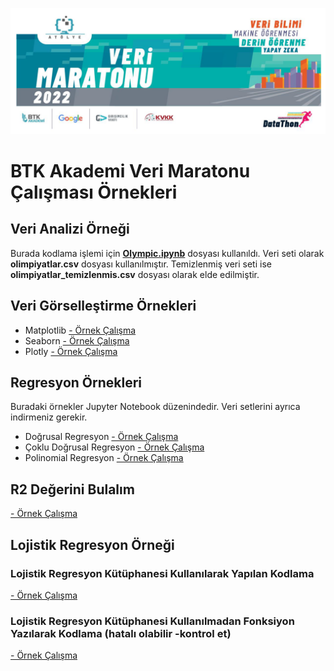 <img src="BTK-VeriMaratonu.png" width="auto"></img>
<H1> BTK Akademi Veri Maratonu Çalışması Örnekleri</H1>
<H2> Veri Analizi Örneği </H2>
<P>
Burada kodlama işlemi için <b><a href="https://github.com/VedatBiner/BTK-VeriMaratonu/blob/master/olympic.ipynb">Olympic.ipynb</a></b> dosyası kullanıldı.
Veri seti olarak <B>olimpiyatlar.csv</B> dosyası kullanılmıştır.
Temizlenmiş veri seti ise <B>olimpiyatlar_temizlenmis.csv</B> dosyası olarak elde edilmiştir.
</P>
<H2> Veri Görselleştirme Örnekleri </H2>
<ul>
    <li>Matplotlib
        <a href="https://github.com/VedatBiner/BTK-VeriMaratonu/blob/master/Matplotlib.ipynb"> - Örnek Çalışma</a>
    </li>
    <li>Seaborn
        <a href="https://github.com/VedatBiner/BTK-VeriMaratonu/blob/master/seaborn.ipynb"> - Örnek Çalışma</a>
    </li>
    <li>Plotly
        <a href="https://github.com/VedatBiner/BTK-VeriMaratonu/blob/master/plotly.ipynb"> - Örnek Çalışma</a>
    </li>
</ul>
<H2> Regresyon Örnekleri </H2>
<p>
Buradaki örnekler Jupyter Notebook düzenindedir. Veri setlerini ayrıca indirmeniz gerekir. 
</p>
<ul>
    <li>
        Doğrusal Regresyon
        <a href="https://github.com/VedatBiner/BTK-VeriMaratonu/blob/master/Regresyon1.ipynb"> - Örnek Çalışma</a>
    </li>
    <li>
        Çoklu Doğrusal Regresyon
        <a href="https://github.com/VedatBiner/BTK-VeriMaratonu/blob/master/Regresyon2.ipynb"> - Örnek Çalışma</a>
    </li>
    <li>
        Polinomial Regresyon
        <a href="https://github.com/VedatBiner/BTK-VeriMaratonu/blob/master/Regresyon3.ipynb"> - Örnek Çalışma</a>
    </li>
</ul>
<H2>R2 Değerini Bulalım</H2>
<a href="https://github.com/VedatBiner/BTK-VeriMaratonu/blob/master/R2.ipynb"> - Örnek Çalışma</a>
<H2>Lojistik Regresyon Örneği</H2>
<H3>Lojistik Regresyon Kütüphanesi Kullanılarak Yapılan Kodlama</H3>
<a href="https://github.com/VedatBiner/BTK-VeriMaratonu/blob/master/Ortopedik-LojReg.ipynb"> - Örnek Çalışma</a>
<H3>Lojistik Regresyon Kütüphanesi Kullanılmadan Fonksiyon Yazılarak Kodlama (hatalı olabilir -kontrol et)</H3>
<a href="https://github.com/VedatBiner/BTK-VeriMaratonu/blob/master/Ortopedik-ManLojReg.ipynb"> - Örnek Çalışma</a>
